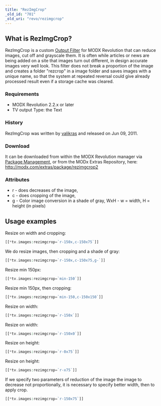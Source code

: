 ```yaml
---
title: "RezImgCrop"
_old_id: "701"
_old_uri: "revo/rezimgcrop"
---
```


## What is RezImgCrop?

 RezImgCrop is a custom [Output Filter](making-sites-with-modx/customizing-content/input-and-output-filters-(output-modifiers) "Input and Output Filters (Output Modifiers)") for MODX Revolution that can reduce images, cut off and grayscale them.
 It is often while articles or news are being added on a site that images turn out different, in design accurate images very well look. This filter does not break a proportion of the image and creates a folder "rezcrop" in a image folder and saves images with a unique name, so that the system at repeated reversal could give already processed result even if a storage cache was cleared.

### Requirements

- MODX Revolution 2.2.x or later
- TV output Type: the Text

### History

 RezImgCrop was written by [valikras](http://modx.com/extras/author/valikras) and released on Jun 09, 2011.

### Download

 It can be downloaded from within the MODX Revolution manager via [Package Management](developing-in-modx/advanced-development/package-management "Package Management"), or from the MODx Extras Repository, here: <http://modx.com/extras/package/rezimgcrop2>

### Attributes

- r - does decreases of the image,
- c - does cropping of the image,
- g - Color image conversion in a shade of gray,
   WxH - w = width, H = height (in pixels)

## Usage examples

 Resize on width and cropping:

 ``` php
[[*tv.images:rezimgcrop=`r-150x,c-150x75`]]
```

 We do resize images, then cropping and a shade of gray:

 ``` php
[[*tv.images:rezimgcrop=`r-150x,c-150x75,g-`]]
```

 Resize min 150px:

 ``` php
[[*tv.images:rezimgcrop=`min-150`]]
```

 Resize min 150px, then cropping:

 ``` php
[[*tv.images:rezimgcrop=`min-150,c-150x150`]]
```

 Resize on width:

 ``` php
[[*tv.images:rezimgcrop=`r-150x`]]
```

 Resize on width:

 ``` php
[[*tv.images:rezimgcrop=`r-150x0`]]
```

 Resize on height:

 ``` php
[[*tv.images:rezimgcrop=`r-0x75`]]
```

 Resize on height:

 ``` php
[[*tv.images:rezimgcrop=`r-x75`]]
```

 If we specify two parameters of reduction of the image the image to decrease not proportionally, it is necessary to specify better width, then to apply crop.

 ``` php
[[*tv.images:rezimgcrop=`r-150x75`]]
```
